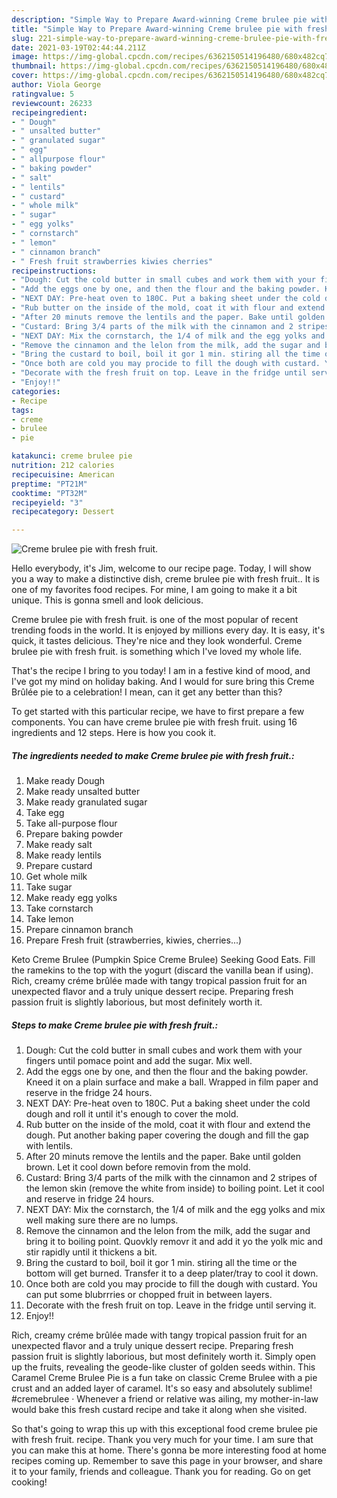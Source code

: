 ```yaml
---
description: "Simple Way to Prepare Award-winning Creme brulee pie with fresh fruit."
title: "Simple Way to Prepare Award-winning Creme brulee pie with fresh fruit."
slug: 221-simple-way-to-prepare-award-winning-creme-brulee-pie-with-fresh-fruit
date: 2021-03-19T02:44:44.211Z
image: https://img-global.cpcdn.com/recipes/6362150514196480/680x482cq70/creme-brulee-pie-with-fresh-fruit-recipe-main-photo.jpg
thumbnail: https://img-global.cpcdn.com/recipes/6362150514196480/680x482cq70/creme-brulee-pie-with-fresh-fruit-recipe-main-photo.jpg
cover: https://img-global.cpcdn.com/recipes/6362150514196480/680x482cq70/creme-brulee-pie-with-fresh-fruit-recipe-main-photo.jpg
author: Viola George
ratingvalue: 5
reviewcount: 26233
recipeingredient:
- " Dough"
- " unsalted butter"
- " granulated sugar"
- " egg"
- " allpurpose flour"
- " baking powder"
- " salt"
- " lentils"
- " custard"
- " whole milk"
- " sugar"
- " egg yolks"
- " cornstarch"
- " lemon"
- " cinnamon branch"
- " Fresh fruit strawberries kiwies cherries"
recipeinstructions:
- "Dough: Cut the cold butter in small cubes and work them with your fingers until pomace point and add the sugar. Mix well."
- "Add the eggs one by one, and then the flour and the baking powder. Kneed it on a plain surface and make a ball. Wrapped in film paper and reserve in the fridge 24 hours."
- "NEXT DAY: Pre-heat oven to 180C. Put a baking sheet under the cold dough and roll it until it&#39;s enough to cover the mold."
- "Rub butter on the inside of the mold, coat it with flour and extend the dough. Put another baking paper covering the dough and fill the gap with lentils."
- "After 20 minuts remove the lentils and the paper. Bake until golden brown. Let it cool down before removin from the mold."
- "Custard: Bring 3/4 parts of the milk with the cinnamon and 2 stripes of the lemon skin (remove the white from inside) to boiling point. Let it cool and reserve in fridge 24 hours."
- "NEXT DAY: Mix the cornstarch, the 1/4 of milk and the egg yolks and mix well making sure there are no lumps."
- "Remove the cinnamon and the lelon from the milk, add the sugar and bring it to boiling point. Quovkly removr it and add it yo the yolk mic and stir rapidly until it thickens a bit."
- "Bring the custard to boil, boil it gor 1 min. stiring all the time or the bottom will get burned. Transfer it to a deep plater/tray to cool it down."
- "Once both are cold you may procide to fill the dough with custard. You can put some blubrrries or chopped fruit in between layers."
- "Decorate with the fresh fruit on top. Leave in the fridge until serving it."
- "Enjoy!!"
categories:
- Recipe
tags:
- creme
- brulee
- pie

katakunci: creme brulee pie 
nutrition: 212 calories
recipecuisine: American
preptime: "PT21M"
cooktime: "PT32M"
recipeyield: "3"
recipecategory: Dessert

---
```



![Creme brulee pie with fresh fruit.](https://img-global.cpcdn.com/recipes/6362150514196480/680x482cq70/creme-brulee-pie-with-fresh-fruit-recipe-main-photo.jpg)

Hello everybody, it's Jim, welcome to our recipe page. Today, I will show you a way to make a distinctive dish, creme brulee pie with fresh fruit.. It is one of my favorites food recipes. For mine, I am going to make it a bit unique. This is gonna smell and look delicious.

Creme brulee pie with fresh fruit. is one of the most popular of recent trending foods in the world. It is enjoyed by millions every day. It is easy, it's quick, it tastes delicious. They're nice and they look wonderful. Creme brulee pie with fresh fruit. is something which I've loved my whole life.

That&#39;s the recipe I bring to you today! I am in a festive kind of mood, and I&#39;ve got my mind on holiday baking. And I would for sure bring this Creme Brûlée pie to a celebration! I mean, can it get any better than this?


To get started with this particular recipe, we have to first prepare a few components. You can have creme brulee pie with fresh fruit. using 16 ingredients and 12 steps. Here is how you cook it.

<!--inarticleads1-->

##### The ingredients needed to make Creme brulee pie with fresh fruit.:

1. Make ready  Dough
1. Make ready  unsalted butter
1. Make ready  granulated sugar
1. Take  egg
1. Take  all-purpose flour
1. Prepare  baking powder
1. Make ready  salt
1. Make ready  lentils
1. Prepare  custard
1. Get  whole milk
1. Take  sugar
1. Make ready  egg yolks
1. Take  cornstarch
1. Take  lemon
1. Prepare  cinnamon branch
1. Prepare  Fresh fruit (strawberries, kiwies, cherries...)


Keto Creme Brulee (Pumpkin Spice Creme Brulee) Seeking Good Eats. Fill the ramekins to the top with the yogurt (discard the vanilla bean if using). Rich, creamy créme brûlée made with tangy tropical passion fruit for an unexpected flavor and a truly unique dessert recipe. Preparing fresh passion fruit is slightly laborious, but most definitely worth it. 

<!--inarticleads2-->

##### Steps to make Creme brulee pie with fresh fruit.:

1. Dough: Cut the cold butter in small cubes and work them with your fingers until pomace point and add the sugar. Mix well.
1. Add the eggs one by one, and then the flour and the baking powder. Kneed it on a plain surface and make a ball. Wrapped in film paper and reserve in the fridge 24 hours.
1. NEXT DAY: Pre-heat oven to 180C. Put a baking sheet under the cold dough and roll it until it&#39;s enough to cover the mold.
1. Rub butter on the inside of the mold, coat it with flour and extend the dough. Put another baking paper covering the dough and fill the gap with lentils.
1. After 20 minuts remove the lentils and the paper. Bake until golden brown. Let it cool down before removin from the mold.
1. Custard: Bring 3/4 parts of the milk with the cinnamon and 2 stripes of the lemon skin (remove the white from inside) to boiling point. Let it cool and reserve in fridge 24 hours.
1. NEXT DAY: Mix the cornstarch, the 1/4 of milk and the egg yolks and mix well making sure there are no lumps.
1. Remove the cinnamon and the lelon from the milk, add the sugar and bring it to boiling point. Quovkly removr it and add it yo the yolk mic and stir rapidly until it thickens a bit.
1. Bring the custard to boil, boil it gor 1 min. stiring all the time or the bottom will get burned. Transfer it to a deep plater/tray to cool it down.
1. Once both are cold you may procide to fill the dough with custard. You can put some blubrrries or chopped fruit in between layers.
1. Decorate with the fresh fruit on top. Leave in the fridge until serving it.
1. Enjoy!!


Rich, creamy créme brûlée made with tangy tropical passion fruit for an unexpected flavor and a truly unique dessert recipe. Preparing fresh passion fruit is slightly laborious, but most definitely worth it. Simply open up the fruits, revealing the geode-like cluster of golden seeds within. This Caramel Creme Brulee Pie is a fun take on classic Creme Brulee with a pie crust and an added layer of caramel. It&#39;s so easy and absolutely sublime! #cremebrulee · Whenever a friend or relative was ailing, my mother-in-law would bake this fresh custard recipe and take it along when she visited. 

So that's going to wrap this up with this exceptional food creme brulee pie with fresh fruit. recipe. Thank you very much for your time. I am sure that you can make this at home. There's gonna be more interesting food at home recipes coming up. Remember to save this page in your browser, and share it to your family, friends and colleague. Thank you for reading. Go on get cooking!
